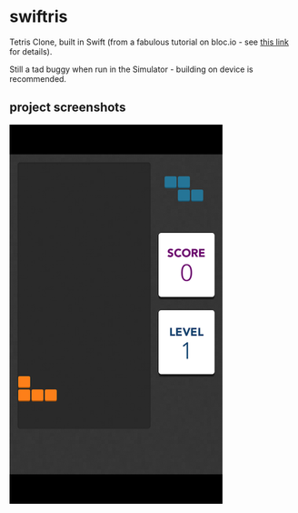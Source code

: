 swiftris
========

Tetris Clone, built in Swift (from a fabulous tutorial on bloc.io - see [this link](https://www.bloc.io/swiftris-build-your-first-ios-game-with-swift) for details). 

Still a tad buggy when run in the Simulator - building on device is recommended. 

## project screenshots

![main screen](/Screenshots/mainscreen.png)
